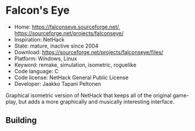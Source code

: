 # Falcon's Eye

- Home: https://falconseye.sourceforge.net/, https://sourceforge.net/projects/falconseye/
- Inspiration: NetHack
- State: mature, inactive since 2004
- Download: https://sourceforge.net/projects/falconseye/files/
- Platform: Windows, Linux
- Keyword: remake, simulation, isometric, roguelike
- Code language: C
- Code license: NetHack General Public License
- Developer: Jaakko Tapani Peltonen

Graphical isometric version of NetHack that keeps all of the original game-play, but adds a more graphically and musically interesting interface.

## Building
